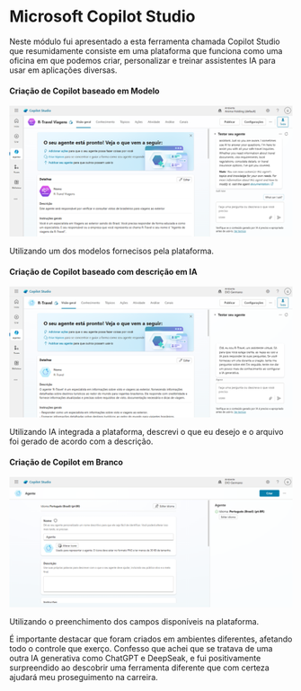 # Microsoft Copilot Studio

Neste módulo fui apresentado a esta ferramenta chamada Copilot Studio que resumidamente consiste em uma plataforma que funciona como uma oficina em que podemos criar, personalizar e treinar assistentes IA para usar em aplicações diversas. 

#### Criação de Copilot baseado em Modelo

![Print da criação utilizando Modelo](./img/BaseModelo.png)

Utilizando um dos modelos fornecisos pela plataforma.

#### Criação de Copilot baseado com descrição em IA

![Print da criação utilizando IA integrada](./img/BaseIA.png)

Utilizando IA integrada a plataforma, descrevi o que eu desejo e o arquivo foi gerado de acordo com a descrição.

#### Criação de Copilot em Branco

![Print da criaão em Branco](./img/BaseDefault.png)

Utilizando o preenchimento dos campos disponíveis na plataforma.

É importante destacar que foram criados em ambientes diferentes, afetando todo o controle que exerço. Confesso que achei que se tratava de uma outra IA generativa como ChatGPT e DeepSeak, e fui positivamente surpreendido ao descobrir uma ferramenta diferente que com certeza ajudará meu proseguimento na carreira.